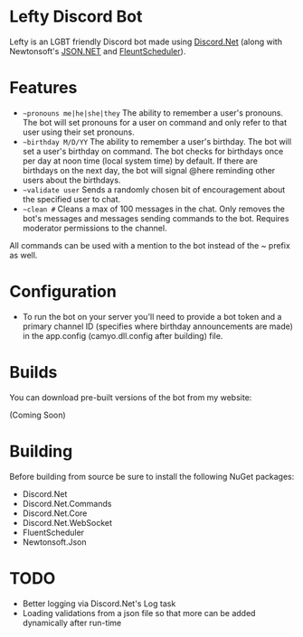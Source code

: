 # Lefty Discord Bot
Lefty is an LGBT friendly Discord bot made using [Discord.Net](https://github.com/RogueException/Discord.Net) (along with Newtonsoft's [JSON.NET](https://www.newtonsoft.com/json) and [FleuntScheduler](https://github.com/fluentscheduler/FluentScheduler)).

# Features
* ```~pronouns me|he|she|they``` The ability to remember a user's pronouns. The bot will set pronouns for a user on command and only refer to that user using their set pronouns.
* ```~birthday M/D/YY``` The ability to remember a user's birthday. The bot will set a user's birthday on command. The bot checks for birthdays once per day at noon time (local system time) by default. If there are birthdays on the next day, the bot will signal @here reminding other users about the birthdays.
* ```~validate user``` Sends a randomly chosen bit of encouragement about the specified user to chat.
* ```~clean #``` Cleans a max of 100 messages in the chat. Only removes the bot's messages and messages sending commands to the bot. Requires moderator permissions to the channel.

All commands can be used with a mention to the bot instead of the ~ prefix as well.

# Configuration
* To run the bot on your server you'll need to provide a bot token and a primary channel ID (specifies where birthday announcements are made) in the app.config (camyo.dll.config after building) file.

# Builds
You can download pre-built versions of the bot from my website:

(Coming Soon)

# Building
Before building from source be sure to install the following NuGet packages:

* Discord.Net 
* Discord.Net.Commands
* Discord.Net.Core
* Discord.Net.WebSocket
* FluentScheduler
* Newtonsoft.Json

# TODO
* Better logging via Discord.Net's Log task
* Loading validations from a json file so that more can be added dynamically after run-time
